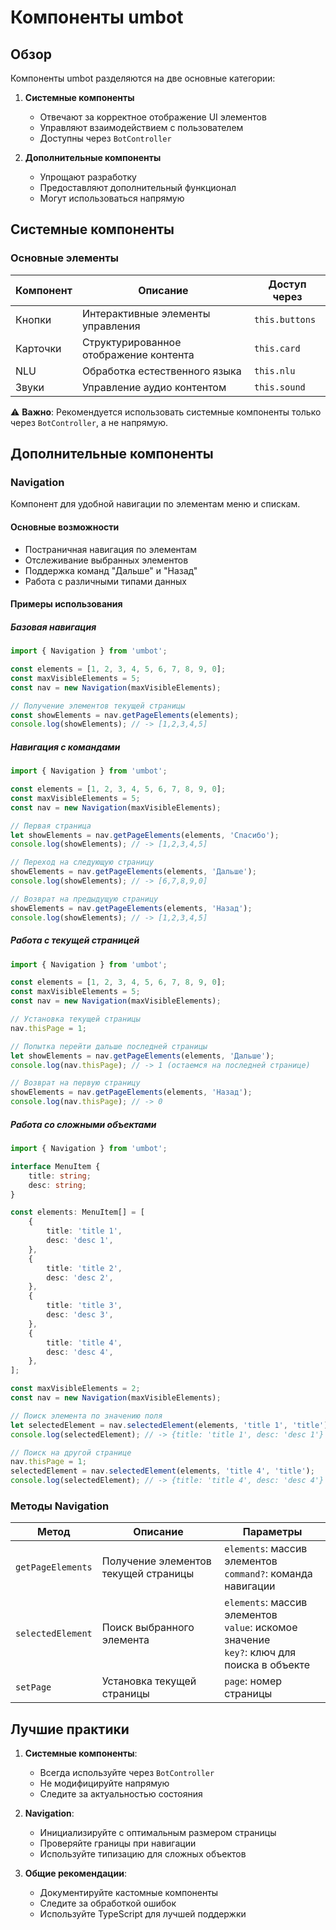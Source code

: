 # Компоненты umbot

## Обзор

Компоненты umbot разделяются на две основные категории:

1. **Системные компоненты**
    - Отвечают за корректное отображение UI элементов
    - Управляют взаимодействием с пользователем
    - Доступны через `BotController`

2. **Дополнительные компоненты**
    - Упрощают разработку
    - Предоставляют дополнительный функционал
    - Могут использоваться напрямую

## Системные компоненты

### Основные элементы

| Компонент | Описание                               | Доступ через   |
| --------- | -------------------------------------- | -------------- |
| Кнопки    | Интерактивные элементы управления      | `this.buttons` |
| Карточки  | Структурированное отображение контента | `this.card`    |
| NLU       | Обработка естественного языка          | `this.nlu`     |
| Звуки     | Управление аудио контентом             | `this.sound`   |

⚠️ **Важно**: Рекомендуется использовать системные компоненты только через `BotController`, а не напрямую.

## Дополнительные компоненты

### Navigation

Компонент для удобной навигации по элементам меню и спискам.

#### Основные возможности

- Постраничная навигация по элементам
- Отслеживание выбранных элементов
- Поддержка команд "Дальше" и "Назад"
- Работа с различными типами данных

#### Примеры использования

##### Базовая навигация

```typescript
import { Navigation } from 'umbot';

const elements = [1, 2, 3, 4, 5, 6, 7, 8, 9, 0];
const maxVisibleElements = 5;
const nav = new Navigation(maxVisibleElements);

// Получение элементов текущей страницы
const showElements = nav.getPageElements(elements);
console.log(showElements); // -> [1,2,3,4,5]
```

##### Навигация с командами

```typescript
import { Navigation } from 'umbot';

const elements = [1, 2, 3, 4, 5, 6, 7, 8, 9, 0];
const maxVisibleElements = 5;
const nav = new Navigation(maxVisibleElements);

// Первая страница
let showElements = nav.getPageElements(elements, 'Спасибо');
console.log(showElements); // -> [1,2,3,4,5]

// Переход на следующую страницу
showElements = nav.getPageElements(elements, 'Дальше');
console.log(showElements); // -> [6,7,8,9,0]

// Возврат на предыдущую страницу
showElements = nav.getPageElements(elements, 'Назад');
console.log(showElements); // -> [1,2,3,4,5]
```

##### Работа с текущей страницей

```typescript
import { Navigation } from 'umbot';

const elements = [1, 2, 3, 4, 5, 6, 7, 8, 9, 0];
const maxVisibleElements = 5;
const nav = new Navigation(maxVisibleElements);

// Установка текущей страницы
nav.thisPage = 1;

// Попытка перейти дальше последней страницы
let showElements = nav.getPageElements(elements, 'Дальше');
console.log(nav.thisPage); // -> 1 (остаемся на последней странице)

// Возврат на первую страницу
showElements = nav.getPageElements(elements, 'Назад');
console.log(nav.thisPage); // -> 0
```

##### Работа со сложными объектами

```typescript
import { Navigation } from 'umbot';

interface MenuItem {
    title: string;
    desc: string;
}

const elements: MenuItem[] = [
    {
        title: 'title 1',
        desc: 'desc 1',
    },
    {
        title: 'title 2',
        desc: 'desc 2',
    },
    {
        title: 'title 3',
        desc: 'desc 3',
    },
    {
        title: 'title 4',
        desc: 'desc 4',
    },
];

const maxVisibleElements = 2;
const nav = new Navigation(maxVisibleElements);

// Поиск элемента по значению поля
let selectedElement = nav.selectedElement(elements, 'title 1', 'title');
console.log(selectedElement); // -> {title: 'title 1', desc: 'desc 1'}

// Поиск на другой странице
nav.thisPage = 1;
selectedElement = nav.selectedElement(elements, 'title 4', 'title');
console.log(selectedElement); // -> {title: 'title 4', desc: 'desc 4'}
```

### Методы Navigation

| Метод             | Описание                             | Параметры                                                                                      |
| ----------------- | ------------------------------------ | ---------------------------------------------------------------------------------------------- |
| `getPageElements` | Получение элементов текущей страницы | `elements`: массив элементов<br>`command?`: команда навигации                                  |
| `selectedElement` | Поиск выбранного элемента            | `elements`: массив элементов<br>`value`: искомое значение<br>`key?`: ключ для поиска в объекте |
| `setPage`         | Установка текущей страницы           | `page`: номер страницы                                                                         |

## Лучшие практики

1. **Системные компоненты**:
    - Всегда используйте через `BotController`
    - Не модифицируйте напрямую
    - Следите за актуальностью состояния

2. **Navigation**:
    - Инициализируйте с оптимальным размером страницы
    - Проверяйте границы при навигации
    - Используйте типизацию для сложных объектов

3. **Общие рекомендации**:
    - Документируйте кастомные компоненты
    - Следите за обработкой ошибок
    - Используйте TypeScript для лучшей поддержки
